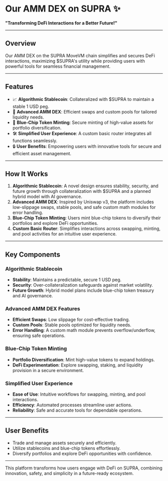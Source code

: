 # Our AMM DEX on SUPRA ✨

**"Transforming DeFi Interactions for a Better Future!"**

---

## Overview

Our AMM DEX on the SUPRA MoveVM chain simplifies and secures DeFi interactions, maximizing $SUPRA's utility while providing users with powerful tools for seamless financial management.

---

## Features

- 📈 **Algorithmic Stablecoin**: Collateralized with $SUPRA to maintain a stable 1 USD peg.
- 🔄 **Advanced AMM DEX**: Efficient swaps and custom pools for tailored liquidity needs.
- 💎 **Blue-Chip Token Minting**: Secure minting of high-value assets for portfolio diversification.
- 🛠️ **Simplified User Experience**: A custom basic router integrates all functions seamlessly.
- 🔒 **User Benefits**: Empowering users with innovative tools for secure and efficient asset management.

---

## How It Works

1. **Algorithmic Stablecoin**: A novel design ensures stability, security, and future growth through collateralization with $SUPRA and a planned hybrid model with AI governance.
2. **Advanced AMM DEX**: Inspired by Uniswap v3, the platform includes low-slippage swaps, stable pools, and safe custom math modules for error handling.
3. **Blue-Chip Token Minting**: Users mint blue-chip tokens to diversify their portfolios and explore DeFi opportunities.
4. **Custom Basic Router**: Simplifies interactions across swapping, minting, and pool activities for an intuitive user experience.

---

## Key Components

### Algorithmic Stablecoin

- **Stability**: Maintains a predictable, secure 1 USD peg.
- **Security**: Over-collateralization safeguards against market volatility.
- **Future Growth**: Hybrid model plans include blue-chip token treasury and AI governance.

### Advanced AMM DEX Features

- **Efficient Swaps**: Low slippage for cost-effective trading.
- **Custom Pools**: Stable pools optimized for liquidity needs.
- **Error Handling**: A custom math module prevents overflow/underflow, ensuring safe operations.

### Blue-Chip Token Minting

- **Portfolio Diversification**: Mint high-value tokens to expand holdings.
- **DeFi Experimentation**: Explore swapping, staking, and liquidity provision in a secure environment.

### Simplified User Experience

- **Ease of Use**: Intuitive workflows for swapping, minting, and pool interactions.
- **Efficiency**: Automated processes streamline user actions.
- **Reliability**: Safe and accurate tools for dependable operations.

---

## User Benefits

- Trade and manage assets securely and efficiently.
- Utilize stablecoins and blue-chip tokens effortlessly.
- Diversify portfolios and explore DeFi opportunities with confidence.

---

This platform transforms how users engage with DeFi on SUPRA, combining innovation, safety, and simplicity in a future-ready ecosystem.
